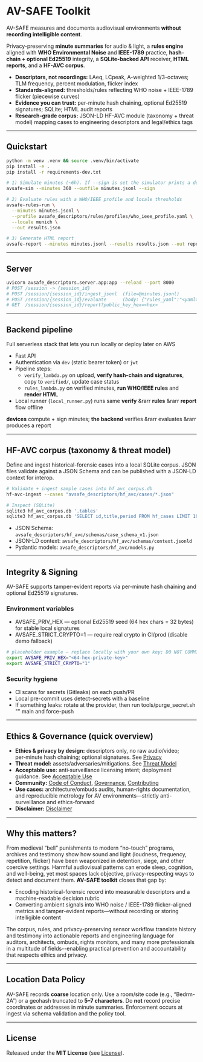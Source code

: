 # AV-SAFE Toolkit

AV-SAFE measures and documents audiovisual environments **without recording intelligible content**.

Privacy-preserving **minute summaries** for audio & light, a **rules engine** aligned with **WHO Environmental Noise** and **IEEE-1789** practice, **hash-chain + optional Ed25519** integrity, a **SQLite-backed API** receiver, **HTML reports**, and a **HF-AVC corpus**.

- **Descriptors, not recordings:** LAeq, LCpeak, A-weighted 1/3-octaves; TLM frequency, percent modulation, flicker index  
- **Standards-aligned:** thresholds/rules reflecting WHO noise + IEEE-1789 flicker (piecewise curves)  
- **Evidence you can trust:** per-minute hash chaining, optional Ed25519 signatures; SQLite; HTML audit reports  
- **Research-grade corpus:** JSON-LD HF-AVC module (taxonomy + threat model) mapping cases to engineering descriptors and legal/ethics tags

---

## Quickstart

```bash
python -m venv .venv && source .venv/bin/activate
pip install -e .
pip install -r requirements-dev.txt

# 1) Simulate minutes (~6h). If --sign is set the simulator prints a demo key; DO NOT COMMIT IT.
avsafe-sim --minutes 360 --outfile minutes.jsonl --sign

# 2) Evaluate rules with a WHO/IEEE profile and locale thresholds
avsafe-rules-run \
  --minutes minutes.jsonl \
  --profile avsafe_descriptors/rules/profiles/who_ieee_profile.yaml \
  --locale munich \
  --out results.json

# 3) Generate HTML report
avsafe-report --minutes minutes.jsonl --results results.json --out report.html

```

---

## Server
```bash
uvicorn avsafe_descriptors.server.app:app --reload --port 8000
# POST /session -> {session_id}
# POST /session/{session_id}/ingest_jsonl  (file=@minutes.jsonl)
# POST /session/{session_id}/evaluate      (body: {"rules_yaml":"<yaml>", "locale":"munich"})
# GET  /session/{session_id}/report?public_key_hex=<hex>
```

---

## Backend pipeline
Full serverless stack that lets you run locally or deploy later on AWS
- Fast API
- Authentication via `dev` (static bearer token) or `jwt`
- Pipeline steps:
  - `verify_lambda.py` on upload, **verify hash-chain and signatures**, copy to `verified/`, update case status
  - `rules_lambda.py` on verified minutes, **run WHO/IEEE rules** and **render HTML**
- Local runner (`local_runner.py`) runs same **verify** &rarr **rules** &rarr **report** flow offline
 
**devices** compute + sign minutes; **the backend** verifies &rarr evaluates &rarr produces a report

---

## HF-AVC corpus (taxonomy & threat model)
Define and ingest historical-forensic cases into a local SQLite corpus. JSON files validate against a JSON Schema and can be published with a JSON-LD context for interop.
```bash
# Validate + ingest sample cases into hf_avc_corpus.db
hf-avc-ingest --cases "avsafe_descriptors/hf_avc/cases/*.json"

# Inspect (SQLite)
sqlite3 hf_avc_corpus.db '.tables'
sqlite3 hf_avc_corpus.db 'SELECT id,title,period FROM hf_cases LIMIT 10;'
```
- JSON Schema: `avsafe_descriptors/hf_avc/schemas/case_schema_v1.json`
- JSON-LD context: `avsafe_descriptors/hf_avc/schemas/context.jsonld`
- Pydantic models: `avsafe_descriptors/hf_avc/models.py`

---

## Integrity & Signing
AV-SAFE supports tamper-evident reports via per-minute hash chaining and optional Ed25519 signatures.

### Environment variables
  - AVSAFE_PRIV_HEX — optional Ed25519 seed (64 hex chars = 32 bytes) for stable local signatures
  - AVSAFE_STRICT_CRYPTO=1 — require real crypto in CI/prod (disable demo fallback)

```bash
# placeholder example — replace locally with your own key; DO NOT COMMIT REAL KEYS
export AVSAFE_PRIV_HEX="<64-hex-private-key>"
export AVSAFE_STRICT_CRYPTO="1"
```

### Security hygiene
  - CI scans for secrets (Gitleaks) on each push/PR
  - Local pre-commit uses detect-secrets with a baseline
  - If something leaks: rotate at the provider, then run tools/purge_secret.sh "<pattern>" main and force-push

---

## Ethics & Governance (quick overview)

- **Ethics & privacy by design:** descriptors only, no raw audio/video; per‑minute hash chaining; optional signatures. See [Privacy](PRIVACY.md)
- **Threat model:** assets/adversaries/mitigations. See [Threat Model](THREAT_MODEL.md)
- **Acceptable use:** anti‑surveillance licensing intent; deployment guidance. See [Acceptable Use](ACCEPTABLE_USE.md)
- **Community:** [Code of Conduct](CODE_OF_CONDUCT.md), [Governance](GOVERNANCE.md), [Contributing](CONTRIBUTING.md)
- **Use cases:** architecture/ombuds audits, human-rights documentation, and reproducible metrology for AV environments—strictly anti-surveillance and ethics-forward
- **Disclaimer:** [Disclaimer](DISCLAIMER.md)

---

## Why this matters?

From medieval “bell” punishments to modern “no-touch” programs, archives and testimony show how sound and light (loudness, frequency, repetition, flicker) have been weaponized in detention, siege, and other coercive settings. Harmful audiovisual patterns can erode sleep, cognition, and well-being, yet most spaces lack objective, privacy-respecting ways to detect and document them. **AV-SAFE toolkit** closes that gap by:

* Encoding historical-forensic record into measurable descriptors and a machine-readable decision rubric
* Converting ambient signals into WHO noise / IEEE-1789 flicker–aligned metrics and tamper-evident reports—without recording or storing intelligible content

The corpus, rules, and privacy-preserving sensor workflow translate history and testimony into actionable reports and engineering language for auditors, architects, ombuds, rights monitors, and many more professionals in a multitude of fields--enabling practical prevention and accountability that respects ethics and privacy.

---

## Location Data Policy
AV-SAFE records **coarse** location only. Use a room/site code (e.g., “Bedrm-2A”) or a geohash truncated to **5–7 characters**. Do **not** record precise coordinates or addresses in minute summaries. Enforcement occurs at ingest via schema validation and the policy tool.

---

## License
Released under the **MIT License** (see [License](LICENSE)).
